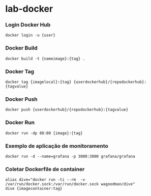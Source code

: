 # lab-docker

### Login Docker Hub
```
docker login -u {user}
```

### Docker Build
```
docker build -t {nameimage}:{tag} .
```

### Docker Tag
```
docker tag {imagelocal}:{tag} {userdockerhub}/{repodockerhub}:{tagvalue}
```

### Docker Push
```
docker push {userdockerhub}/{repodockerhub}:{tagvalue}
```

### Docker Run
```
docker run -dp 80:80 {image}:{tag}
```

### Exemplo de aplicação de monitoramento
```
docker run -d --name=grafana -p 3000:3000 grafana/grafana
```

### Coletar Dockerfile de container
```
alias dive="docker run -ti --rm  -v /var/run/docker.sock:/var/run/docker.sock wagoodman/dive"
dive {imagecontainer:tag}
```